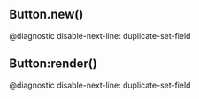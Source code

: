 ## Button.new()
@diagnostic disable-next-line: duplicate-set-field

## Button:render()
@diagnostic disable-next-line: duplicate-set-field

